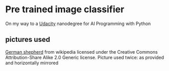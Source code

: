 # Pre trained image classifier
On my way to a [Udacity](https://www.udacity.com/course/ai-programming-python-nanodegree--nd089) nanodegree for AI Programming with Python

## pictures used
[German shepherd](https://commons.wikimedia.org/wiki/File:DSC_0346_(10096362833).jpg) from wikipedia licensed under the Creative Commons Attribution-Share Alike 2.0 Generic license. Picture used twice: as provided and horizontally mirrored
